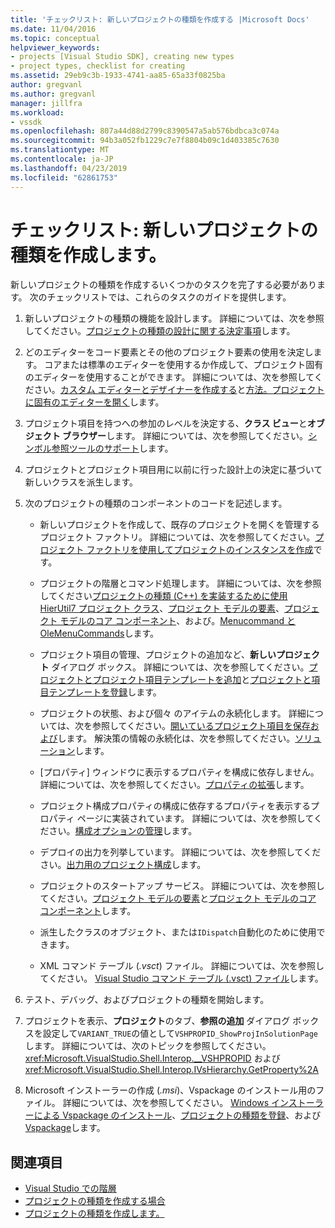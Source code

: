 ```yaml
---
title: 'チェックリスト: 新しいプロジェクトの種類を作成する |Microsoft Docs'
ms.date: 11/04/2016
ms.topic: conceptual
helpviewer_keywords:
- projects [Visual Studio SDK], creating new types
- project types, checklist for creating
ms.assetid: 29eb9c3b-1933-4741-aa85-65a33f0825ba
author: gregvanl
ms.author: gregvanl
manager: jillfra
ms.workload:
- vssdk
ms.openlocfilehash: 807a44d88d2799c8390547a5ab576bdbca3c074a
ms.sourcegitcommit: 94b3a052fb1229c7e7f8804b09c1d403385c7630
ms.translationtype: MT
ms.contentlocale: ja-JP
ms.lasthandoff: 04/23/2019
ms.locfileid: "62861753"
---
```

# <a name="checklist-create-new-project-types"></a>チェックリスト: 新しいプロジェクトの種類を作成します。
新しいプロジェクトの種類を作成するいくつかのタスクを完了する必要があります。 次のチェックリストでは、これらのタスクのガイドを提供します。

1. 新しいプロジェクトの種類の機能を設計します。 詳細については、次を参照してください。[プロジェクトの種類の設計に関する決定事項](../../extensibility/internals/project-type-design-decisions.md)します。

2. どのエディターをコード要素とその他のプロジェクト要素の使用を決定します。 コアまたは標準のエディターを使用するか作成して、プロジェクト固有のエディターを使用することができます。 詳細については、次を参照してください。[カスタム エディターとデザイナーを作成する](../../extensibility/creating-custom-editors-and-designers.md)と[方法。プロジェクトに固有のエディターを開く](../../extensibility/how-to-open-project-specific-editors.md)します。

3. プロジェクト項目を持つへの参加のレベルを決定する、**クラス ビュー**と**オブジェクト ブラウザー**します。 詳細については、次を参照してください。[シンボル参照ツールのサポート](../../extensibility/internals/supporting-symbol-browsing-tools.md)します。

4. プロジェクトとプロジェクト項目用に以前に行った設計上の決定に基づいて新しいクラスを派生します。

5. 次のプロジェクトの種類のコンポーネントのコードを記述します。

    - 新しいプロジェクトを作成して、既存のプロジェクトを開くを管理するプロジェクト ファクトリ。 詳細については、次を参照してください。[プロジェクト ファクトリを使用してプロジェクトのインスタンスを作成](../../extensibility/internals/creating-project-instances-by-using-project-factories.md)です。

    - プロジェクトの階層とコマンド処理します。 詳細については、次を参照してください[プロジェクトの種類 (C++) を実装するために使用 HierUtil7 プロジェクト クラス](https://msdn.microsoft.com/library/a5c16a09-94a2-46ef-87b5-35b815e2f346)、[プロジェクト モデルの要素](../../extensibility/internals/elements-of-a-project-model.md)、[プロジェクト モデルのコア コンポーネント](../../extensibility/internals/project-model-core-components.md)、および。[Menucommand とOleMenuCommands](../../extensibility/menucommands-vs-olemenucommands.md)します。

    - プロジェクト項目の管理、プロジェクトの追加など、**新しいプロジェクト** ダイアログ ボックス。 詳細については、次を参照してください。[プロジェクトとプロジェクト項目テンプレートを追加](../../extensibility/internals/adding-project-and-project-item-templates.md)と[プロジェクトと項目テンプレートを登録](../../extensibility/internals/registering-project-and-item-templates.md)します。

    - プロジェクトの状態、および個々 のアイテムの永続化します。 詳細については、次を参照してください。[開いているプロジェクト項目を保存および](../../extensibility/internals/opening-and-saving-project-items.md)します。 解決策の情報の永続化は、次を参照してください。[ソリューション](../../extensibility/internals/solutions-overview.md)します。

    - [プロパティ] ウィンドウに表示するプロパティを構成に依存しません。 詳細については、次を参照してください。[プロパティの拡張](../../extensibility/internals/extending-properties.md)します。

    - プロジェクト構成プロパティの構成に依存するプロパティを表示するプロパティ ページに実装されています。 詳細については、次を参照してください。[構成オプションの管理](../../extensibility/internals/managing-configuration-options.md)します。

    - デプロイの出力を列挙しています。 詳細については、次を参照してください。[出力用のプロジェクト構成](../../extensibility/internals/project-configuration-for-output.md)します。

    - プロジェクトのスタートアップ サービス。 詳細については、次を参照してください。[プロジェクト モデルの要素](../../extensibility/internals/elements-of-a-project-model.md)と[プロジェクト モデルのコア コンポーネント](../../extensibility/internals/project-model-core-components.md)します。

    - 派生したクラスのオブジェクト、または`IDispatch`自動化のために使用できます。

    - XML コマンド テーブル (*.vsct*) ファイル。 詳細については、次を参照してください。 [Visual Studio コマンド テーブル (.vsct) ファイル](../../extensibility/internals/visual-studio-command-table-dot-vsct-files.md)します。

6. テスト、デバッグ、およびプロジェクトの種類を開始します。

7. プロジェクトを表示、**プロジェクト**のタブ、**参照の追加** ダイアログ ボックスを設定して`VARIANT_TRUE`の値として`VSHPROPID_ShowProjInSolutionPage`します。 詳細については、次のトピックを参照してください。 <xref:Microsoft.VisualStudio.Shell.Interop.__VSHPROPID> および <xref:Microsoft.VisualStudio.Shell.Interop.IVsHierarchy.GetProperty%2A>

8. Microsoft インストーラーの作成 (*.msi*)、Vspackage のインストール用のファイル。 詳細については、次を参照してください。 [Windows インストーラーによる Vspackage のインストール](../../extensibility/internals/installing-vspackages-with-windows-installer.md)、[プロジェクトの種類を登録](../../extensibility/internals/registering-a-project-type.md)、および[Vspackage](../../extensibility/internals/vspackages.md)します。

## <a name="see-also"></a>関連項目
- [Visual Studio での階層](../../extensibility/internals/hierarchies-in-visual-studio.md)
- [プロジェクトの種類を作成する場合](../../extensibility/internals/when-to-create-project-types.md)
- [プロジェクトの種類を作成します。](../../extensibility/internals/creating-project-types.md)